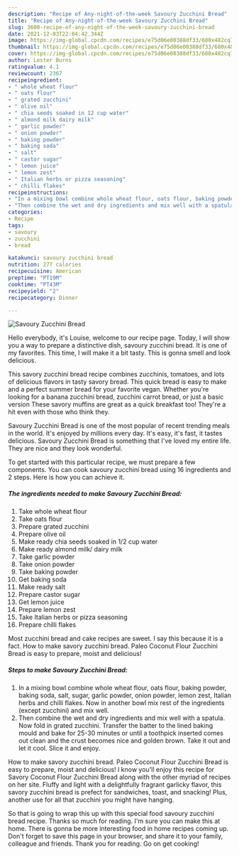```yaml
---
description: "Recipe of Any-night-of-the-week Savoury Zucchini Bread"
title: "Recipe of Any-night-of-the-week Savoury Zucchini Bread"
slug: 3600-recipe-of-any-night-of-the-week-savoury-zucchini-bread
date: 2021-12-03T22:04:42.344Z
image: https://img-global.cpcdn.com/recipes/e75d06e00388df33/680x482cq70/savoury-zucchini-bread-recipe-main-photo.jpg
thumbnail: https://img-global.cpcdn.com/recipes/e75d06e00388df33/680x482cq70/savoury-zucchini-bread-recipe-main-photo.jpg
cover: https://img-global.cpcdn.com/recipes/e75d06e00388df33/680x482cq70/savoury-zucchini-bread-recipe-main-photo.jpg
author: Lester Burns
ratingvalue: 4.1
reviewcount: 2367
recipeingredient:
- " whole wheat flour"
- " oats flour"
- " grated zucchini"
- " olive oil"
- " chia seeds soaked in 12 cup water"
- " almond milk dairy milk"
- " garlic powder"
- " onion powder"
- " baking powder"
- " baking soda"
- " salt"
- " castor sugar"
- " lemon juice"
- " lemon zest"
- " Italian herbs or pizza seasoning"
- " chilli flakes"
recipeinstructions:
- "In a mixing bowl combine whole wheat flour, oats flour, baking powder, baking soda, salt, sugar, garlic powder, onion powder, lemon zest, Italian herbs and chilli flakes. Now in another bowl mix rest of the ingredients (except zucchini) and mix well."
- "Then combine the wet and dry ingredients and mix well with a spatula. Now fold in grated zucchini. Transfer the batter to the lined baking mould and bake for 25-30 minutes or until a toothpick inserted comes out clean and the crust becomes nice and golden brown. Take it out and let it cool. Slice it and enjoy."
categories:
- Recipe
tags:
- savoury
- zucchini
- bread

katakunci: savoury zucchini bread 
nutrition: 277 calories
recipecuisine: American
preptime: "PT19M"
cooktime: "PT43M"
recipeyield: "2"
recipecategory: Dinner

---
```



![Savoury Zucchini Bread](https://img-global.cpcdn.com/recipes/e75d06e00388df33/680x482cq70/savoury-zucchini-bread-recipe-main-photo.jpg)

Hello everybody, it's Louise, welcome to our recipe page. Today, I will show you a way to prepare a distinctive dish, savoury zucchini bread. It is one of my favorites. This time, I will make it a bit tasty. This is gonna smell and look delicious.

This savory zucchini bread recipe combines zucchinis, tomatoes, and lots of delicious flavors in tasty savory bread. This quick bread is easy to make and a perfect summer bread for your favorite vegan. Whether you&#39;re looking for a banana zucchini bread, zucchini carrot bread, or just a basic version These savory muffins are great as a quick breakfast too! They&#39;re a hit even with those who think they.

Savoury Zucchini Bread is one of the most popular of recent trending meals in the world. It's enjoyed by millions every day. It's easy, it's fast, it tastes delicious. Savoury Zucchini Bread is something that I've loved my entire life. They are nice and they look wonderful.


To get started with this particular recipe, we must prepare a few components. You can cook savoury zucchini bread using 16 ingredients and 2 steps. Here is how you can achieve it.

<!--inarticleads1-->

##### The ingredients needed to make Savoury Zucchini Bread:

1. Take  whole wheat flour
1. Take  oats flour
1. Prepare  grated zucchini
1. Prepare  olive oil
1. Make ready  chia seeds soaked in 1/2 cup water
1. Make ready  almond milk/ dairy milk
1. Take  garlic powder
1. Take  onion powder
1. Take  baking powder
1. Get  baking soda
1. Make ready  salt
1. Prepare  castor sugar
1. Get  lemon juice
1. Prepare  lemon zest
1. Take  Italian herbs or pizza seasoning
1. Prepare  chilli flakes


Most zucchini bread and cake recipes are sweet. I say this because it is a fact. How to make savory zucchini bread. Paleo Coconut Flour Zucchini Bread is easy to prepare, moist and delicious! 

<!--inarticleads2-->

##### Steps to make Savoury Zucchini Bread:

1. In a mixing bowl combine whole wheat flour, oats flour, baking powder, baking soda, salt, sugar, garlic powder, onion powder, lemon zest, Italian herbs and chilli flakes. Now in another bowl mix rest of the ingredients (except zucchini) and mix well.
1. Then combine the wet and dry ingredients and mix well with a spatula. Now fold in grated zucchini. Transfer the batter to the lined baking mould and bake for 25-30 minutes or until a toothpick inserted comes out clean and the crust becomes nice and golden brown. Take it out and let it cool. Slice it and enjoy.


How to make savory zucchini bread. Paleo Coconut Flour Zucchini Bread is easy to prepare, moist and delicious! I know you&#39;ll enjoy this recipe for Savory Coconut Flour Zucchini Bread along with the other myriad of recipes on her site. Fluffy and light with a delightfully fragrant garlicky flavor, this savory zucchini bread is prefect for sandwiches, toast, and snacking! Plus, another use for all that zucchini you might have hanging. 

So that is going to wrap this up with this special food savoury zucchini bread recipe. Thanks so much for reading. I'm sure you can make this at home. There is gonna be more interesting food in home recipes coming up. Don't forget to save this page in your browser, and share it to your family, colleague and friends. Thank you for reading. Go on get cooking!
